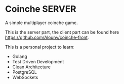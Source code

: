 # Coinche SERVER

A simple multiplayer coinche game.

This is the server part, the client part can be found here https://github.com/Alounv/coinche-front.

This is a personal project to learn:
- Golang
- Test Driven Development
- Clean Architecture
- PostgreSQL
- WebSockets
